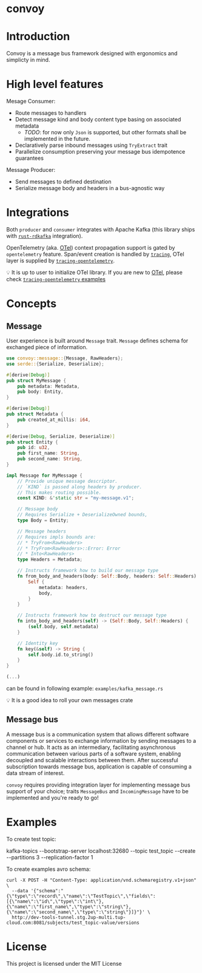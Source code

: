 # convoy

# Introduction

Convoy is a message bus framework designed with ergonomics and simplicty in mind.

# High level features

Mesage Consumer:

- Route messages to handlers
- Detect message kind and body content type basing on associated metadata
    * _TODO_: for now only `Json` is supported, but other formats shall be implemented in the future.
- Declaratively parse inbound messages using `TryExtract` trait
- Parallelize consumption preserving your message bus idempotence guarantees

Message Producer:

- Send messages to defined destination
- Serialize message body and headers in a bus-agnostic way

# Integrations

Both `producer` and `consumer` integrates with Apache Kafka (this library ships with [`rust-rdkafka`] integration).

OpenTelemetry (aka. [OTel]) context propagation support is gated by
`opentelemetry` feature. Span/event creation is handled by [`tracing`],
OTel layer is supplied by [`tracing-opentelemetry`].

💡 It is up to user to initialize OTel library. If you are new to [OTel], please check
[`tracing-opentelemetry` examples]

# Concepts

## Message

User experience is built around `Message` trait. `Message` defines schema for exchanged piece of information.

```rust
use convoy::message::{Message, RawHeaders};
use serde::{Serialize, Deserialize};

#[derive(Debug)]
pub struct MyMessage {
    pub metadata: Metadata,
    pub body: Entity,
}

#[derive(Debug)]
pub struct Metadata {
    pub created_at_millis: i64,
}

#[derive(Debug, Serialize, Deserialize)]
pub struct Entity {
    pub id: u32,
    pub first_name: String,
    pub second_name: String,
}

impl Message for MyMessage {
    // Provide unique message descriptor.
    // `KIND` is passed along headers by producer.
    // This makes routing possible.
    const KIND: &'static str = "my-message.v1";

    // Message body
    // Requires Serialize + DeserializeOwned bounds,
    type Body = Entity;

    // Message headers
    // Requires impls bounds are:
    // * TryFrom<RawHeaders>
    // * TryFrom<RawHeaders>::Error: Error
    // * Into<RawHeaders>
    type Headers = Metadata;

    // Instructs framework how to build our message type
    fn from_body_and_headers(body: Self::Body, headers: Self::Headers) -> Self {
        Self {
            metadata: headers,
            body,
        }
    }

    // Instructs framework how to destruct our message type
    fn into_body_and_headers(self) -> (Self::Body, Self::Headers) {
        (self.body, self.metadata)
    }

    // Identity key
    fn key(&self) -> String {
        self.body.id.to_string()
    }
}

(...)
```

can be found in following example: `examples/kafka_message.rs`

💡 It is a good idea to roll your own messages crate

## Message bus

A message bus is a communication system that allows different software components or services to exchange
information by sending messages to a channel or hub. It acts as an intermediary, facilitating
asynchronous communication between various parts of a software system,
enabling decoupled and scalable interactions between them.
After successful subscription towards message bus, application is capable of
consuming a data stream of interest.

`convoy` requires providing integration layer for implementing message bus support
of your choice; traits `MessageBus` and `IncomingMessage` have to be implemented
and you're ready to go!

# Examples

To create test topic:

kafka-topics --bootstrap-server localhost:32680 --topic test_topic --create --partitions 3 --replication-factor 1

To create examples avro schema:

```
curl -X POST -H "Content-Type: application/vnd.schemaregistry.v1+json" \
  --data '{"schema":"{\"type\":\"record\",\"name\":\"TestTopic\",\"fields\":[{\"name\":\"id\",\"type\":\"int\"},{\"name\":\"first_name\",\"type\":\"string\"},{\"name\":\"second_name\",\"type\":\"string\"}]}"}' \
  http://dev-tools-tunnel.stg.2up-multi.tup-cloud.com:8081/subjects/test_topic-value/versions
```

# License

This project is licensed under the MIT License

[`rust-rdkafka`]: https://crates.io/crates/rdkafka
[OTel]: https://opentelemetry.io/
[`tracing`]: https://crates.io/crates/tracing
[`tracing-opentelemetry`]: https://crates.io/crates/tracing-opentelemetry
[`tracing-opentelemetry` examples]: https://github.com/tokio-rs/tracing-opentelemetry/tree/v0.1.x/examples